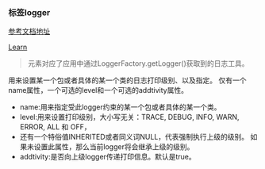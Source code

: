 ### 标签logger

[参考文档地址](https://alanli7991.github.io/2016/10/20/slf4j%E5%92%8Clogback%E7%9A%84%E5%85%B3%E7%B3%BB%E5%92%8C%E9%85%8D%E7%BD%AE%E5%8E%9F%E7%90%86/)

[Learn](https://www.cnblogs.com/xrq730/p/8628945.html)
> <logger>元素对应了应用中通过LoggerFactory.getLogger()获取到的日志工具。

<logger>用来设置某一个包或者具体的某一个类的日志打印级别、以及指定<appender>。
<logger>仅有一个name属性，一个可选的level和一个可选的addtivity属性。
- name:用来指定受此logger约束的某一个包或者具体的某一个类。
- level:用来设置打印级别，大小写无关：TRACE, DEBUG, INFO, WARN, ERROR, ALL 和 OFF，
- 还有一个特俗值INHERITED或者同义词NULL，代表强制执行上级的级别。
如果未设置此属性，那么当前logger将会继承上级的级别。
- addtivity:是否向上级logger传递打印信息。默认是true。





